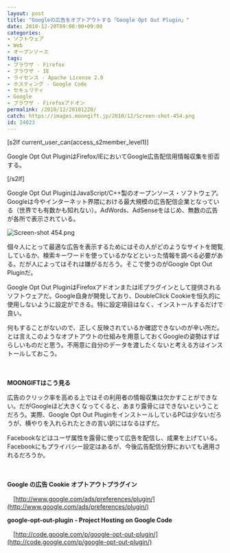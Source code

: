 ```yaml
---
layout: post
title: "Googleの広告をオプトアウトする「Google Opt Out Plugin」"
date: 2010-12-20T09:00:00+09:00
categories:
- ソフトウェア
- Web
- オープンソース
tags: 
- ブラウザ - Firefox
- ブラウザ - IE
- ライセンス - Apache License 2.0
- ホスティング - Google Code
- セキュリティ
- Google
- ブラウザ - Firefoxアドオン
permalink: /2010/12/20101220/
catch: https://images.moongift.jp/2010/12/Screen-shot-454.png
id: 24023
---
```

[s2If current\_user\_can(access\_s2member\_level1)]

Google Opt Out PluginはFirefox/IEにおいてGoogle広告配信用情報収集を拒否する。

[/s2If]  

Google Opt Out PluginはJavaScript/C++製のオープンソース・ソフトウェア。Googleは今やインターネット界隈における最大規模の広告配信企業となっている（世界でも有数かも知れない）。AdWords、AdSenseをはじめ、無数の広告が各所で表示されている。

  

![Screen-shot 454.png](https://images.moongift.jp/2010/12/Screen-shot-454.png)

  

個々人にとって最適な広告を表示するためにはその人がどのようなサイトを閲覧しているか、検索キーワードを使っているかなどといった情報を調べる必要がある。だが人によってはそれは嫌がるだろう。そこで使うのがGoogle Opt Out Pluginだ。

  
<!--more-->

Google Opt Out PluginはFirefoxアドオンまたはIEプラグインとして提供されるソフトウェアだ。Google自身が開発しており、DoubleClick Cookieを恒久的に使用しないように設定ができる。特に設定項目はなく、インストールするだけで良い。

  

何もすることがないので、正しく反映されているか確認できないのが辛い所だ。とは言えこのようなオプトアウトの仕組みを用意しておくGoogleの姿勢はすばらしいものだと思う。不用意に自分のデータを渡したくないと考える方はインストールしておこう。

  

　

  
  
  

**MOONGIFTはこう見る**

  

広告のクリック率を高める上ではその利用者の情報収集は欠かすことができない。だがGoogleほど大きくなってくると、あまり露骨にはできないということだろう。実際、Google Opt Out PluginをインストールしているPCは少ないだろうが、横やりを入れられたときの言い訳にはなるはずだ。

  

Facebookなどはユーザ属性を露骨に使って広告を配信し、成果を上げている。Facebookにもプライバシー設定はあるが、今後広告配信分野においても適用されるだろうか。

  

　

  

**Google の広告 Cookie オプトアウトプラグイン**  
  
　[http://www.google.com/ads/preferences/plugin/](http://www.google.com/ads/preferences/plugin/)

  

**google-opt-out-plugin - Project Hosting on Google Code**  
  
　[http://code.google.com/p/google-opt-out-plugin/](http://code.google.com/p/google-opt-out-plugin/)

  
